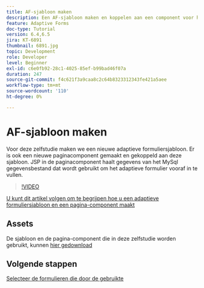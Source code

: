 ```yaml
---
title: AF-sjabloon maken
description: Een AF-sjabloon maken en koppelen aan een component voor het weergeven van pagina
feature: Adaptive Forms
doc-type: Tutorial
version: 6.4,6.5
jira: KT-6891
thumbnail: 6891.jpg
topic: Development
role: Developer
level: Beginner
exl-id: c6e0fb92-28c1-4025-85ef-b99bad46f07a
duration: 247
source-git-commit: f4c621f3a9caa8c2c64b8323312343fe421a5aee
workflow-type: tm+mt
source-wordcount: '110'
ht-degree: 0%

---
```


# AF-sjabloon maken

Voor deze zelfstudie maken we een nieuwe adaptieve formuliersjabloon. Er is ook een nieuwe paginacomponent gemaakt en gekoppeld aan deze sjabloon. JSP in de paginacomponent haalt gegevens van het MySql gegevensbestand dat wordt gebruikt om het adaptieve formulier vooraf in te vullen.


>[!VIDEO](https://video.tv.adobe.com/v/27828?quality=12&learn=on)

[U kunt dit artikel volgen om te begrijpen hoe u een adaptieve formuliersjabloon en een pagina-component maakt](https://experienceleague.adobe.com/docs/experience-manager-learn/forms/storing-and-retrieving-form-data/part5.html?lang=en#storing-and-retrieving-form-data)


## Assets

De sjabloon en de pagina-component die in deze zelfstudie worden gebruikt, kunnen [hier gedownload](assets/sign-multiple-forms-template.zip)

## Volgende stappen

[Selecteer de formulieren die door de gebruikte](./create-initial-form.md)
